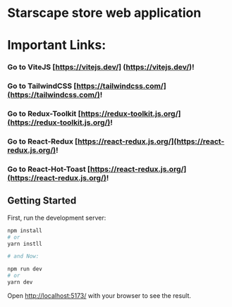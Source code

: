 # Starscape store web application

# Important Links:
### Go to ViteJS [https://vitejs.dev/] (https://vitejs.dev/)!
### Go to TailwindCSS [https://tailwindcss.com/](https://tailwindcss.com/)!
### Go to Redux-Toolkit [https://redux-toolkit.js.org/](https://redux-toolkit.js.org/)!
### Go to React-Redux [https://react-redux.js.org/](https://react-redux.js.org/)!
### Go to React-Hot-Toast [https://react-redux.js.org/](https://react-redux.js.org/)!

## Getting Started

First, run the development server:

```bash
npm install
# or
yarn instll

# and Now:

npm run dev
# or
yarn dev
```
Open [http://localhost:5173/](http://localhost:5173/) with your browser to see the result.



